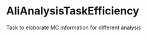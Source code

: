 AliAnalysisTaskEfficiency
=========================

Task to elaborate MC information for different analysis 
